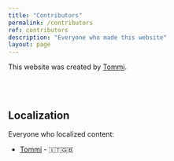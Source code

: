 ```yaml
---
title: "Contributors"
permalink: /contributors
ref: contributors
description: "Everyone who made this website"
layout: page
---
```

This website was created by [Tommi](https://tommi.space "Tommi's personal website").

<br>
<br>

## Localization

Everyone who localized content:

- [Tommi](https://tommi.space "Tommi's personal website") - 🇮🇹🇬🇧
